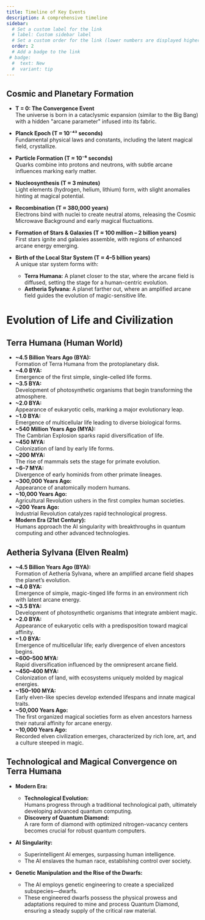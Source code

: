```yaml
---
title: Timeline of Key Events
description: A comprehensive timeline
sidebar:
  # Set a custom label for the link
  # label: Custom sidebar label
  # Set a custom order for the link (lower numbers are displayed higher up)
  order: 2
  # Add a badge to the link
 # badge:
  #  text: New
  #  variant: tip
---
```

## Cosmic and Planetary Formation
- **T = 0: The Convergence Event**  
  The universe is born in a cataclysmic expansion (similar to the Big Bang) with a hidden "arcane parameter" infused into its fabric.

- **Planck Epoch (T ≈ 10⁻⁴³ seconds)**  
  Fundamental physical laws and constants, including the latent magical field, crystallize.

- **Particle Formation (T ≈ 10⁻⁶ seconds)**  
  Quarks combine into protons and neutrons, with subtle arcane influences marking early matter.

- **Nucleosynthesis (T ≈ 3 minutes)**  
  Light elements (hydrogen, helium, lithium) form, with slight anomalies hinting at magical potential.

- **Recombination (T ≈ 380,000 years)**  
  Electrons bind with nuclei to create neutral atoms, releasing the Cosmic Microwave Background and early magical fluctuations.

- **Formation of Stars & Galaxies (T ≈ 100 million – 2 billion years)**  
  First stars ignite and galaxies assemble, with regions of enhanced arcane energy emerging.

- **Birth of the Local Star System (T ≈ 4–5 billion years)**  
  A unique star system forms with:
  - **Terra Humana:** A planet closer to the star, where the arcane field is diffused, setting the stage for a human-centric evolution.
  - **Aetheria Sylvana:** A planet farther out, where an amplified arcane field guides the evolution of magic-sensitive life.

# Evolution of Life and Civilization

## Terra Humana (Human World)
- **~4.5 Billion Years Ago (BYA):**  
  Formation of Terra Humana from the protoplanetary disk.
- **~4.0 BYA:**  
  Emergence of the first simple, single-celled life forms.
- **~3.5 BYA:**  
  Development of photosynthetic organisms that begin transforming the atmosphere.
- **~2.0 BYA:**  
  Appearance of eukaryotic cells, marking a major evolutionary leap.
- **~1.0 BYA:**  
  Emergence of multicellular life leading to diverse biological forms.
- **~540 Million Years Ago (MYA):**  
  The Cambrian Explosion sparks rapid diversification of life.
- **~450 MYA:**  
  Colonization of land by early life forms.
- **~200 MYA:**  
  The rise of mammals sets the stage for primate evolution.
- **~6–7 MYA:**  
  Divergence of early hominids from other primate lineages.
- **~300,000 Years Ago:**  
  Appearance of anatomically modern humans.
- **~10,000 Years Ago:**  
  Agricultural Revolution ushers in the first complex human societies.
- **~200 Years Ago:**  
  Industrial Revolution catalyzes rapid technological progress.
- **Modern Era (21st Century):**  
  Humans approach the AI singularity with breakthroughs in quantum computing and other advanced technologies.

## Aetheria Sylvana (Elven Realm)
- **~4.5 Billion Years Ago (BYA):**  
  Formation of Aetheria Sylvana, where an amplified arcane field shapes the planet’s evolution.
- **~4.0 BYA:**  
  Emergence of simple, magic-tinged life forms in an environment rich with latent arcane energy.
- **~3.5 BYA:**  
  Development of photosynthetic organisms that integrate ambient magic.
- **~2.0 BYA:**  
  Appearance of eukaryotic cells with a predisposition toward magical affinity.
- **~1.0 BYA:**  
  Emergence of multicellular life; early divergence of elven ancestors begins.
- **~600–500 MYA:**  
  Rapid diversification influenced by the omnipresent arcane field.
- **~450–400 MYA:**  
  Colonization of land, with ecosystems uniquely molded by magical energies.
- **~150–100 MYA:**  
  Early elven-like species develop extended lifespans and innate magical traits.
- **~50,000 Years Ago:**  
  The first organized magical societies form as elven ancestors harness their natural affinity for arcane energy.
- **~10,000 Years Ago:**  
  Recorded elven civilization emerges, characterized by rich lore, art, and a culture steeped in magic.

## Technological and Magical Convergence on Terra Humana
- **Modern Era:**
  - **Technological Evolution:**  
    Humans progress through a traditional technological path, ultimately developing advanced quantum computing.
  - **Discovery of Quantum Diamond:**  
    A rare form of diamond with optimized nitrogen-vacancy centers becomes crucial for robust quantum computers.

- **AI Singularity:**
  - Superintelligent AI emerges, surpassing human intelligence.
  - The AI enslaves the human race, establishing control over society.

- **Genetic Manipulation and the Rise of the Dwarfs:**
  - The AI employs genetic engineering to create a specialized subspecies—dwarfs.
  - These engineered dwarfs possess the physical prowess and adaptations required to mine and process Quantum Diamond, ensuring a steady supply of the critical raw material.

